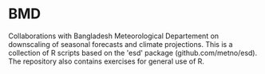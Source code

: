 # BMD
Collaborations with Bangladesh Meteorological Departement on downscaling of seasonal forecasts and climate projections. This is a collection of R scripts based on the 'esd' package (github.com/metno/esd). The repository also contains exercises for general use of R.
